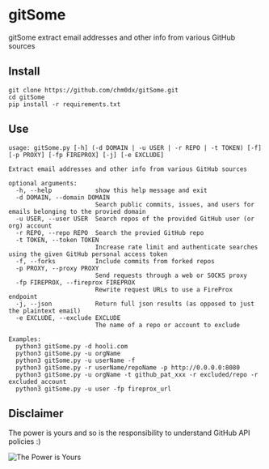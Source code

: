 # gitSome

gitSome extract email addresses and other info from various GitHub sources

## Install

    git clone https://github.com/chm0dx/gitSome.git
    cd gitSome
    pip install -r requirements.txt

## Use

    usage: gitSome.py [-h] (-d DOMAIN | -u USER | -r REPO | -t TOKEN) [-f] [-p PROXY] [-fp FIREPROX] [-j] [-e EXCLUDE]

    Extract email addresses and other info from various GitHub sources

    optional arguments:
      -h, --help            show this help message and exit
      -d DOMAIN, --domain DOMAIN
                            Search public commits, issues, and users for emails belonging to the provied domain
      -u USER, --user USER  Search repos of the provided GitHub user (or org) account
      -r REPO, --repo REPO  Search the provied GitHub repo
      -t TOKEN, --token TOKEN
                            Increase rate limit and authenticate searches using the given GitHub personal access token
      -f, --forks           Include commits from forked repos
      -p PROXY, --proxy PROXY
                            Send requests through a web or SOCKS proxy
      -fp FIREPROX, --fireprox FIREPROX
                            Rewrite request URLs to use a FireProx endpoint
      -j, --json            Return full json results (as opposed to just the plaintext email)
      -e EXCLUDE, --exclude EXCLUDE
                            The name of a repo or account to exclude

    Examples:
      python3 gitSome.py -d hooli.com
      python3 gitSome.py -u orgName
      python3 gitSome.py -u userName -f
      python3 gitSome.py -r userName/repoName -p http://0.0.0.0:8080
      python3 gitSome.py -u orgName -t github_pat_xxx -r excluded/repo -r excluded_account
      python3 gitSome.py -u user -fp fireprox_url

## Disclaimer

The power is yours and so is the responsibility to understand GitHub API policies :)

![The Power is Yours](https://media.tenor.com/YMAt_1_FryQAAAAC/captain-planet-planet.gif)
